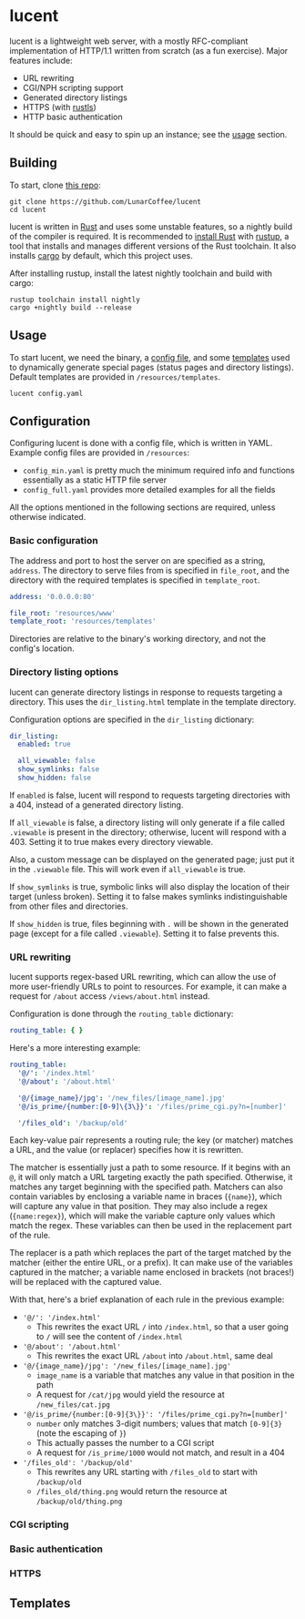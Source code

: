 # lucent

lucent is a lightweight web server, with a mostly RFC-compliant implementation of HTTP/1.1 written from scratch (as a
fun exercise). Major features include:

- URL rewriting
- CGI/NPH scripting support
- Generated directory listings
- HTTPS (with [rustls](https://github.com/ctz/rustls))
- HTTP basic authentication

It should be quick and easy to spin up an instance; see the [usage](#usage) section.

## Building

To start, clone [this repo](https://github.com/LunarCoffee/lucent):

```shell
git clone https://github.com/LunarCoffee/lucent
cd lucent
```

lucent is written in [Rust](https://rust-lang.org) and uses some unstable features, so a nightly build of the compiler
is required. It is recommended to [install Rust](https://www.rust-lang.org/tools/install)
with [rustup](https://rust-lang.github.io/rustup/index.html), a tool that installs and manages different versions of the
Rust toolchain. It also installs [cargo](https://doc.rust-lang.org/cargo/index.html) by default, which this project
uses.

After installing rustup, install the latest nightly toolchain and build with cargo:

```shell
rustup toolchain install nightly
cargo +nightly build --release
```

## Usage

To start lucent, we need the binary, a [config file](#configuration), and some [templates](#templates) used to
dynamically generate special pages
(status pages and directory listings). Default templates are provided in `/resources/templates`.

```shell
lucent config.yaml
```

## Configuration

Configuring lucent is done with a config file, which is written in YAML. Example config files are provided
in `/resources`:

- `config_min.yaml` is pretty much the minimum required info and functions essentially as a static HTTP file server
- `config_full.yaml` provides more detailed examples for all the fields

All the options mentioned in the following sections are required, unless otherwise indicated.

### Basic configuration

The address and port to host the server on are specified as a string, `address`. The directory to serve files from is
specified in `file_root`, and the directory with the required templates is specified in `template_root`.

```yaml
address: '0.0.0.0:80'

file_root: 'resources/www'
template_root: 'resources/templates'
```

Directories are relative to the binary's working directory, and not the config's location.

### Directory listing options

lucent can generate directory listings in response to requests targeting a directory. This uses the `dir_listing.html`
template in the template directory.

Configuration options are specified in the `dir_listing` dictionary:

```yaml
dir_listing:
  enabled: true

  all_viewable: false
  show_symlinks: false
  show_hidden: false
```

If `enabled` is false, lucent will respond to requests targeting directories with a 404, instead of a generated
directory listing.

If `all_viewable` is false, a directory listing will only generate if a file called `.viewable` is present in the
directory; otherwise, lucent will respond with a 403. Setting it to true makes every directory viewable.

Also, a custom message can be displayed on the generated page; just put it in the `.viewable` file. This will work even
if `all_viewable` is true.

If `show_symlinks` is true, symbolic links will also display the location of their target (unless broken). Setting it to
false makes symlinks indistinguishable from other files and directories.

If `show_hidden` is true, files beginning with `.` will be shown in the generated page (except for a file
called `.viewable`). Setting it to false prevents this.

### URL rewriting

lucent supports regex-based URL rewriting, which can allow the use of more user-friendly URLs to point to resources. For
example, it can make a request for `/about` access `/views/about.html` instead.

Configuration is done through the `routing_table` dictionary:

```yaml
routing_table: { }
```

Here's a more interesting example:

```yaml
routing_table:
  '@/': '/index.html'
  '@/about': '/about.html'

  '@/{image_name}/jpg': '/new_files/[image_name].jpg'
  '@/is_prime/{number:[0-9]\{3\}}': '/files/prime_cgi.py?n=[number]'

  '/files_old': '/backup/old'
```

Each key-value pair represents a routing rule; the key (or matcher) matches a URL, and the value (or replacer) specifies
how it is rewritten.

The matcher is essentially just a path to some resource. If it begins with an `@`, it will only match a URL targeting
exactly the path specified. Otherwise, it matches any target beginning with the specified path. Matchers can also
contain variables by enclosing a variable name in braces (`{name}`), which will capture any value in that position. They
may also include a regex (`{name:regex}`), which will make the variable capture only values which match the regex. These
variables can then be used in the replacement part of the rule.

The replacer is a path which replaces the part of the target matched by the matcher (either the entire URL, or a 
prefix). It can make use of the variables captured in the matcher; a variable name enclosed in brackets (not braces!) will be
replaced with the captured value.

With that, here's a brief explanation of each rule in the previous example:

- `'@/': '/index.html'`
    - This rewrites the exact URL `/` into `/index.html`, so that a user going to `/` will see the content
      of `/index.html`
- `'@/about': '/about.html'`
    - This rewrites the exact URL `/about` into `/about.html`, same deal
- `'@/{image_name}/jpg': '/new_files/[image_name].jpg'`
    - `image_name` is a variable that matches any value in that position in the path
    - A request for `/cat/jpg` would yield the resource at `/new_files/cat.jpg`
- `'@/is_prime/{number:[0-9]{3\}}': '/files/prime_cgi.py?n=[number]'`
    - `number` only matches 3-digit numbers; values that match `[0-9]{3}` (note the escaping of `}`)
    - This actually passes the number to a CGI script
    - A request for `/is_prime/1000` would not match, and result in a 404
- `'/files_old': '/backup/old'`
    - This rewrites any URL starting with `/files_old` to start with `/backup/old`
    - `/files_old/thing.png` would return the resource at `/backup/old/thing.png`

### CGI scripting

### Basic authentication

### HTTPS

## Templates


